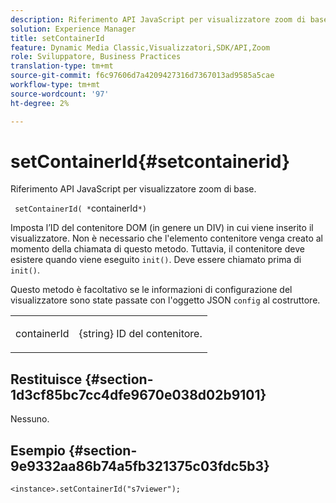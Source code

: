 ```yaml
---
description: Riferimento API JavaScript per visualizzatore zoom di base.
solution: Experience Manager
title: setContainerId
feature: Dynamic Media Classic,Visualizzatori,SDK/API,Zoom
role: Sviluppatore, Business Practices
translation-type: tm+mt
source-git-commit: f6c97606d7a4209427316d7367013ad9585a5cae
workflow-type: tm+mt
source-wordcount: '97'
ht-degree: 2%

---
```



# setContainerId{#setcontainerid}

Riferimento API JavaScript per visualizzatore zoom di base.

` setContainerId( *`containerId`*)`

Imposta l’ID del contenitore DOM (in genere un DIV) in cui viene inserito il visualizzatore. Non è necessario che l&#39;elemento contenitore venga creato al momento della chiamata di questo metodo. Tuttavia, il contenitore deve esistere quando viene eseguito `init()`. Deve essere chiamato prima di `init()`.

Questo metodo è facoltativo se le informazioni di configurazione del visualizzatore sono state passate con l&#39;oggetto JSON `config` al costruttore.

<table id="table_896DFF34A68A403DB93A6D597461A573"> 
 <tbody> 
  <tr> 
   <td colname="col1"> <p> <span class="codeph"> <span class="varname"> containerId  </span> </span> </p> </td> 
   <td colname="col2"> <p> <span class="codeph"> {string}  </span> ID del contenitore. </p> </td> 
  </tr> 
 </tbody> 
</table>

## Restituisce {#section-1d3cf85bc7cc4dfe9670e038d02b9101}

Nessuno.

## Esempio {#section-9e9332aa86b74a5fb321375c03fdc5b3}

```
<instance>.setContainerId("s7viewer");
```

